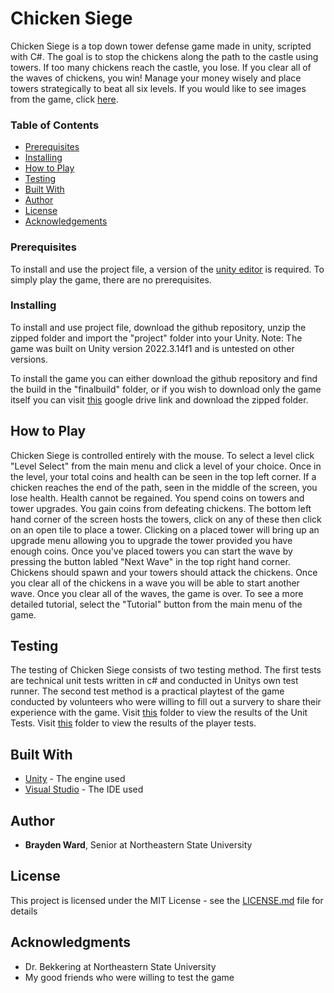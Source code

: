 # Chicken Siege

Chicken Siege is a top down tower defense game made in unity, scripted with C#. The goal is to stop the chickens along the path to the castle using towers. If too many chickens reach the castle, you lose. If you clear all of the waves of chickens, you win! Manage your money wisely and place towers strategically to beat all six levels. If you would like to see images from the game, click [here](/ImageGallery.pdf).

### Table of Contents

- [Prerequisites](#prerequisites)
- [Installing](#installing)
- [How to Play](#how-to-play)
- [Testing](#testing)
- [Built With](#built-with)
- [Author](#author)
- [License](#license)
- [Acknowledgements](#acknowledgments)

### Prerequisites

To install and use the project file, a version of the [unity editor](https://unity.com/) is required. To simply play the game, there are no prerequisites.

### Installing

To install and use project file, download the github repository, unzip the zipped folder and import the "project" folder into your Unity. Note: The game was built on Unity version 2022.3.14f1 and is untested on other 
versions.

To install the game you can either download the github repository and find the build in the "finalbuild" folder, or if you wish to download only the game itself you can visit [this](https://drive.google.com/drive/folders/1qUK_o2G0qrgref8voAjVZdAlPwlm85w1?usp=sharing) google drive link and download the zipped folder.

## How to Play

Chicken Siege is controlled entirely with the mouse. To select a level click "Level Select" from the main menu and click a level of your choice. Once in the level, your total coins and health can be seen in the top left corner. If a chicken reaches the end of the path, seen in the middle of the screen, you lose health. Health cannot be regained. You spend coins on towers and tower upgrades. You gain coins from defeating chickens. The bottom left hand corner of the screen hosts the towers, click on any of these then click on an open tile to place a tower. Clicking on a placed tower will bring up an upgrade menu allowing you to upgrade the tower provided you have enough coins. Once you've placed towers you can start the wave by pressing the button labled "Next Wave" in the top right hand corner. Chickens should spawn and your towers should attack the chickens. Once you clear all of the chickens in a wave you will be able to start another wave. Once you clear all of the waves, the game is over. To see a more detailed tutorial, select the "Tutorial" button from the main menu of the game.

## Testing

The testing of Chicken Siege consists of two testing method. The first tests are technical unit tests written in c# and conducted in Unitys own test runner. The second test method is a practical playtest of the game conducted by volunteers who were willing to fill out a survery to share their experience with the game. Visit [this](/test/unit_tests) folder to view the results of the Unit Tests. Visit [this](/test/player_tests/ChickenSiegePlaytestSurvey.pdf) folder to view the results of the player tests.

## Built With

* [Unity](https://unity.com/) - The engine used
* [Visual Studio](https://visualstudio.microsoft.com/) - The IDE used

## Author

* **Brayden Ward**, Senior at Northeastern State University
  
## License

This project is licensed under the MIT License - see the [LICENSE.md](LICENSE.md) file for details

## Acknowledgments

* Dr. Bekkering at Northeastern State University
* My good friends who were willing to test the game
